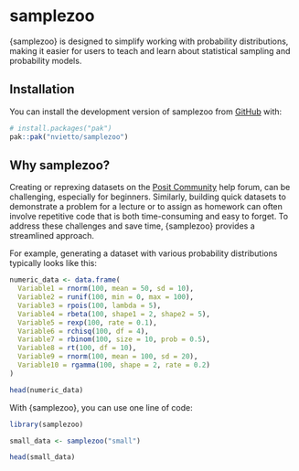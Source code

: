 
<!-- README.md is generated from README.Rmd. Please edit that file -->

# samplezoo

<!-- badges: start -->
<!-- badges: end -->

{samplezoo} is designed to simplify working with probability
distributions, making it easier for users to teach and learn about
statistical sampling and probability models.

## Installation

You can install the development version of samplezoo from
[GitHub](https://github.com/) with:

``` r
# install.packages("pak")
pak::pak("nvietto/samplezoo")
```

## Why samplezoo?

Creating or reprexing datasets on the [Posit
Community](https://forum.posit.co/) help forum, can be challenging,
especially for beginners. Similarly, building quick datasets to
demonstrate a problem for a lecture or to assign as homework can often
involve repetitive code that is both time-consuming and easy to forget.
To address these challenges and save time, {samplezoo} provides a
streamlined approach.

For example, generating a dataset with various probability distributions
typically looks like this:

``` r
numeric_data <- data.frame(
  Variable1 = rnorm(100, mean = 50, sd = 10),
  Variable2 = runif(100, min = 0, max = 100),
  Variable3 = rpois(100, lambda = 5),
  Variable4 = rbeta(100, shape1 = 2, shape2 = 5),
  Variable5 = rexp(100, rate = 0.1),
  Variable6 = rchisq(100, df = 4),
  Variable7 = rbinom(100, size = 10, prob = 0.5),
  Variable8 = rt(100, df = 10),
  Variable9 = rnorm(100, mean = 100, sd = 20),
  Variable10 = rgamma(100, shape = 2, rate = 0.2)
)

head(numeric_data)
```

With {samplezoo}, you can use one line of code:

``` r
library(samplezoo)

small_data <- samplezoo("small")

head(small_data)
```
